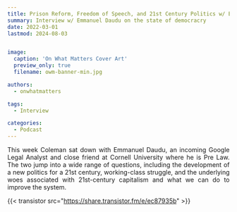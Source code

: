 ```yaml
---
title: Prison Reform, Freedom of Speech, and 21st Century Politics w/ Emmanuel Daudu
summary: Interview w/ Emmanuel Daudu on the state of democracry
date: 2022-03-01
lastmod: 2024-08-03


image:
  caption: 'On What Matters Cover Art'
  preview_only: true
  filename: owm-banner-min.jpg

authors:
  - onwhatmatters

tags:
  - Interview

categories: 
  - Podcast
---
```


<div style="text-align: justify">
This week Coleman sat down with Emmanuel Daudu, an incoming Google Legal Analyst and close friend at Cornell University where he is Pre Law. The two jump into a wide range of questions, including the development of a new politics for a 21st century, working-class struggle, and the underlying woes associated with 21st-century capitalism and what we can do to improve the system.

{{< transistor src="https://share.transistor.fm/e/ec87935b" >}}
</div>